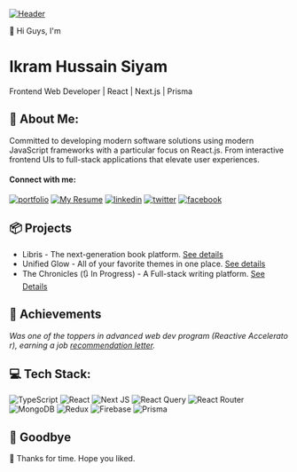 [![Header](https://media.licdn.com/dms/image/v2/D5616AQGaf1wF61BNkw/profile-displaybackgroundimage-shrink_350_1400/B56Ze_b8yFHoAY-/0/1751263465628?e=1756944000&v=beta&t=EYoMuGinZl9gkdoa9keHZD2O2y1nalCYKzucfILx6O8 "Visit My Portfolio")](https://ikramhussainsiyam.vercel.app)

👋 Hi Guys, I'm

# Ikram Hussain Siyam

Frontend Web Developer | React | Next.js | Prisma

## 🧑 About Me:

Committed to developing modern software solutions using modern JavaScript frameworks with a particular focus on React.js. From interactive frontend UIs to full-stack applications that elevate user experiences.

#### Connect with me:

[![portfolio](https://img.shields.io/badge/my_portfolio-35530e?style=for-the-badge&logo=ko-fi&logoColor=white)](https://ikramhussainsiyam.vercel.app) [![My Resume](https://img.shields.io/badge/My_Resume-8d9a72?style=for-the-badge&logoColor=white)](https://ikramhussainsiyamresume2025.tiiny.site/) [![linkedin](https://img.shields.io/badge/linkedin-3982CE?style=for-the-badge&logo=linkedin&logoColor=white)](https://www.linkedin.com/in/ikramhussainsiyam) [![twitter](https://img.shields.io/badge/twitter-000000?style=for-the-badge&logo=x&logoColor=white)](https://x.com/IkramHussain30) [![facebook](https://img.shields.io/badge/facebook-0A66C2?style=for-the-badge&logo=facebook&logoColor=white)](https://www.facebook.com/IkramHussainSiyam)

## 📦 Projects

- Libris - The next-generation book platform. [See details](https://github.com/IkramHussainSiyam/libris)
- Unified Glow - All of your favorite themes in one place. [See details](https://github.com/IkramHussainSiyam/unified-glow-vscode-theme)
- The Chronicles (🔃 In Progress) - A Full-stack writing platform. [See Details](https://github.com/IkramHussainSiyam/the-chronicles)

## 🎉 Achievements

_Was one of the toppers in advanced web dev program (Reactive Accelerator), earning a job [recommendation letter](https://learnwithsumit.com/certificates/verify/LWSCTXN-2XTNQOXQ#:~:text=%F0%9F%9A%80%20%C2%A0%20Performance%20Certificates)._

## 💻 Tech Stack:

![TypeScript](https://img.shields.io/badge/typescript-%23007ACC.svg?style=for-the-badge&logo=typescript&logoColor=white) ![React](https://img.shields.io/badge/react-%2320232a.svg?style=for-the-badge&logo=react&logoColor=%2361DAFB) ![Next JS](https://img.shields.io/badge/Next-black?style=for-the-badge&logo=next.js&logoColor=white) ![React Query](https://img.shields.io/badge/-React%20Query-FF4154?style=for-the-badge&logo=react%20query&logoColor=white) ![React Router](https://img.shields.io/badge/React_Router-CA4245?style=for-the-badge&logo=react-router&logoColor=white) ![MongoDB](https://img.shields.io/badge/MongoDB-%234ea94b.svg?style=for-the-badge&logo=mongodb&logoColor=white) ![Redux](https://img.shields.io/badge/redux-%23593d88.svg?style=for-the-badge&logo=redux&logoColor=white) ![Firebase](https://img.shields.io/badge/firebase-a08021?style=for-the-badge&logo=firebase&logoColor=ffcd34) ![Prisma](https://img.shields.io/badge/Prisma-3982CE?style=for-the-badge&logo=Prisma&logoColor=white)

## 👋 Goodbye
💖 Thanks for time. Hope you liked.
